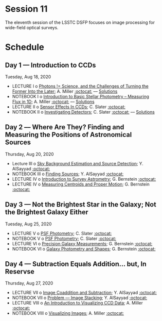 # Session 11

The eleventh session of the LSSTC DSFP focuses on image processing for wide-field optical surveys.

# Schedule


## Day 1 — Introduction to CCDs

Tuesday, Aug 18, 2020

 * LECTURE I  o  [Photons != Science, and the Challenges of Turning the Former Into the Later](Day1/PhotonsArentScience.ipynb); A. Miller [:octocat:](https://github.com/adamamiller) –– [Solutions](Day1/PhotonsArentScienceSolutions.ipynb)
 * NOTEBOOK I  o  [Introduction to Basic Stellar Photometry – Measuring Flux in 1D](Day1/IntroductionToBasicStellarPhotometry.ipynb); A. Miller [:octocat:](https://github.com/adamamiller) –– [Solutions](Day1/IntroductionToBasicStellarPhotometrySolutions.ipynb)
 * LECTURE II  o  [Sensor Effects In CCDs](Day1/SensorEffectsInCCDs.pdf); C. Slater [:octocat:](https://github.com/ctslater)
 * NOTEBOOK II  o  [Investigating Detectors](Day1/InvestigatingDetectors.ipynb); C. Slater [:octocat:](https://github.com/ctslater) –– [Solutions](Day1/InvestigatingDetectorsSolutions.ipynb)

## Day 2 –– Where Are They? Finding and Measuring the Positions of Astronomical Sources

Thursday, Aug 20, 2020

 * Lecture III  o  [Sky Background Estimation and Source Detection](Day2/SkyBackgroundEstimationAndSourceDetection.pdf); Y. AlSayyad [:octocat:](https://github.com/yalsayyad)
 * NOTEBOOK III  o  [Finding Sources](Day2/FindingSources.ipynb); Y. AlSayyad [:octocat:](https://github.com/yalsayyad)
 * LECTURE IV  o  [Introduction to Survey Astrometry](Day2/IntroductionToSurveyAstrometry.pdf); G. Bernstein [:octocat:](https://github.com/gbernstein)
 * LECTURE IV  o  [Measuring Centroids and Proper Motion](Day2/MeasuringCentroidsAndProperMotion.ipynb); G. Bernstein [:octocat:](https://github.com/gbernstein)

## Day 3 — Not the Brightest Star in the Galaxy; Not the Brightest Galaxy Either

Tuesday, Aug 25, 2020

 * LECTURE V  o  [PSF Photometry](Day3/PSFPhotometry.pdf); C. Slater [:octocat:](https://github.com/ctslater)
 * NOTEBOOK V  o  [PSF Photometry](Day3/PSFphotometry.ipynb); C. Slater [:octocat:](https://github.com/ctslater)
 * LECTURE VI  o  [Precision Galaxy Measurements](Day3/PrecisionGalaxyMeasurements.pdf); G. Bernstein [:octocat:](https://github.com/gbernstein)
 * NOTEBOOK VI  o  [Galaxy Photometry and Shapes](Day3/GalaxyPhotometryAndShapes.ipynb); G. Bernstein [:octocat:](https://github.com/gbernstein)


## Day 4 — Subtraction Equals Addition... but, In Reservse

Thursday, Aug 27, 2020

 * LECTURE VII  o  [Image Coaddition and Subtraction](Day4/ImageCoadditionAndSubtraction.pdf); Y. AlSayyad [:octocat:](https://github.com/yalsayyad)
 * NOTEBOOK VII  o  [Problem –– Image Stacking](Day4/CoadditionAndSubtraction.ipynb); Y. AlSayyad [:octocat:](https://github.com/yalsayyad)
 * LECTURE VIII  o  [An Introduction to Visualizing CCD Data](Day4/VisualizingImages.ipynb); A. Miller [:octocat:](https://github.com/adamamiller)
 * NOTEBOOK VIII  o  [Visualizing Images](Day4/VisualizingImages.ipynb); A. Miller [:octocat:](https://github.com/adamamiller)